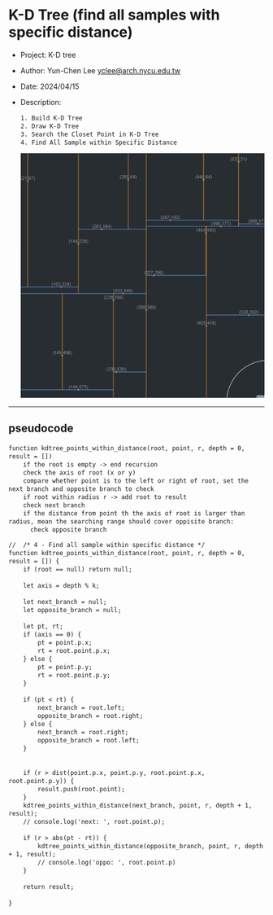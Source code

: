 # K-D Tree (find all samples with specific distance) 
* Project: K-D tree
* Author: Yun-Chen Lee yclee@arch.nycu.edu.tw
* Date: 2024/04/15
* Description:
  ```
  1. Build K-D Tree
  2. Draw K-D Tree
  3. Search the Closet Point in K-D Tree
  4. Find All Sample within Specific Distance
  ```

  ![image](https://github.com/yunchen-lee/2024_0415_p5_K-DTree_searchWithinDistance/blob/main/ref.gif)

---
## pseudocode
```
function kdtree_points_within_distance(root, point, r, depth = 0, result = [])
    if the root is empty -> end recursion
    check the axis of root (x or y)
    compare whether point is to the left or right of root, set the next branch and opposite branch to check
    if root within radius r -> add root to result
    check next branch
    if the distance from point th the axis of root is larger than radius, mean the searching range should cover oppisite branch:
      check opposite branch
```

```
//  /* 4 - Find all sample within specific distance */
function kdtree_points_within_distance(root, point, r, depth = 0, result = []) {
    if (root == null) return null;

    let axis = depth % k;

    let next_branch = null;
    let opposite_branch = null;

    let pt, rt;
    if (axis == 0) {
        pt = point.p.x;
        rt = root.point.p.x;
    } else {
        pt = point.p.y;
        rt = root.point.p.y;
    }

    if (pt < rt) {
        next_branch = root.left;
        opposite_branch = root.right;
    } else {
        next_branch = root.right;
        opposite_branch = root.left;
    }


    if (r > dist(point.p.x, point.p.y, root.point.p.x, root.point.p.y)) {
        result.push(root.point);
    }
    kdtree_points_within_distance(next_branch, point, r, depth + 1, result);
    // console.log('next: ', root.point.p);

    if (r > abs(pt - rt)) {
        kdtree_points_within_distance(opposite_branch, point, r, depth + 1, result);
        // console.log('oppo: ', root.point.p)
    }

    return result;

}
```
